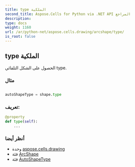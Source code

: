 ```yaml
---
title: type الملكية
second_title: Aspose.Cells for Python via .NET API المراجع
description:
type: docs
weight: 1160
url: /ar/python-net/aspose.cells.drawing/arcshape/type/
is_root: false
---
```

##  type الملكية

الحصول على الشكل التلقائي type.

###  مثال

```python

autoShapeType = shape.type

```
###  تعريف:
```python
@property
def type(self):
    ...
```

###  أنظر أيضا
* وحدة [aspose.cells.drawing](../../)
* فئة [ArcShape](/cells/ar/python-net/aspose.cells.drawing/arcshape)
* فئة [AutoShapeType](/cells/ar/python-net/aspose.cells.drawing/autoshapetype)
